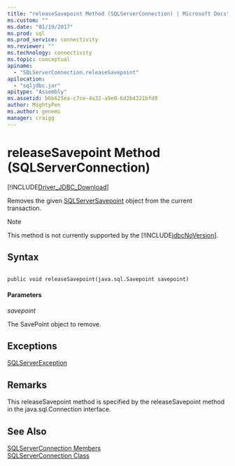 ```yaml
---
title: "releaseSavepoint Method (SQLServerConnection) | Microsoft Docs"
ms.custom: ""
ms.date: "01/19/2017"
ms.prod: sql
ms.prod_service: connectivity
ms.reviewer: ""
ms.technology: connectivity
ms.topic: conceptual
apiname: 
  - "SQLServerConnection.releaseSavepoint"
apilocation: 
  - "sqljdbc.jar"
apitype: "Assembly"
ms.assetid: b6b625ea-c7ce-4a32-a9e0-6d2b4321bfd8
author: MightyPen
ms.author: genemi
manager: craigg
---
```

# releaseSavepoint Method (SQLServerConnection)
[!INCLUDE[Driver_JDBC_Download](../../../includes/driver_jdbc_download.md)]

  Removes the given [SQLServerSavepoint](../../../connect/jdbc/reference/sqlserversavepoint-class.md) object from the current transaction.  
  
> [!NOTE]  
>  This method is not currently supported by the [!INCLUDE[jdbcNoVersion](../../../includes/jdbcnoversion_md.md)].  
  
## Syntax  
  
```  
  
public void releaseSavepoint(java.sql.Savepoint savepoint)  
```  
  
#### Parameters  
 *savepoint*  
  
 The SavePoint object to remove.  
  
## Exceptions  
 [SQLServerException](../../../connect/jdbc/reference/sqlserverexception-class.md)  
  
## Remarks  
 This releaseSavepoint method is specified by the releaseSavepoint method in the java.sql.Connection interface.  
  
## See Also  
 [SQLServerConnection Members](../../../connect/jdbc/reference/sqlserverconnection-members.md)   
 [SQLServerConnection Class](../../../connect/jdbc/reference/sqlserverconnection-class.md)  
  
  
